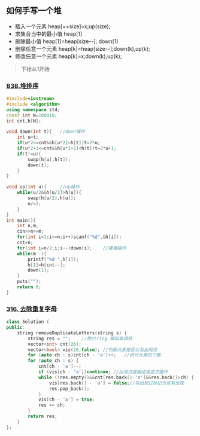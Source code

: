 ## 如何手写一个堆

+ 插入一个元素					heap[++size]=x;up(size);
+ 求集合当中的最小值         heap[1]
+ 删除最小值 				       heap[1]=heap[size--]; down(1)
+ 删除任意一个元素 			heap[k]=heap[size--];down(k),up(k);
+ 修改任意一个元素			 heap[k]=x;down(k),up(k);



> 下标从1开始



### [838.堆排序](https://www.acwing.com/problem/content/840/)

```c++
#include<iostream>
#include <algorithm>
using namespace std;
const int N=100010;
int cnt,h[N];

void down(int t){	//down操作
    int u=t;
    if(u*2<=cnt&&h[u*2]<h[t])t=2*u;
    if(u*2+1<=cnt&&h[u*2+1]<h[t])t=2*u+1;
    if(t!=u){
        swap(h[u],h[t]);
        down(t);
    }
}

void up(int u){		//up操作
   	while(u/2&&h[u/2]>h[u]){
        swap(h[u/2],h[u]);
        u/=2;
    }
}
int main(){
    int n,m;
    cin>>n>>m;
    for(int i=1;i<=n;i++)scanf("%d",&h[i]);	
    cnt=n;
    for(int i=n/2;i;i--)down(i);	//建堆操作
    while(m--){
        printf("%d ",h[1]);
        h[1]=h[cnt--];
        down(1);
    }
    puts("");
    return 0;
}
```



### [316. 去除重复字母](https://leetcode-cn.com/problems/remove-duplicate-letters/)

```c++
class Solution {
public:
    string removeDuplicateLetters(string s) {
        string res = "";	//用string 模拟单调栈
        vector<int> cnt(26);
        vector<bool> vis(26,false);	//判断元素是否以及出现过
        for (auto ch : s)cnt[ch - 'a']++;	//统计元素的个数
        for (auto ch : s) {
            cnt[ch - 'a']--;	
            if (vis[ch - 'a'])continue;	//出现过直接结束这次循环
            while (!res.empty()&&cnt[res.back()-'a']&&res.back()>ch) {	//判断栈是否为空并且栈顶元素是否还会出现过，栈顶元素是否大于当前元素
                vis[res.back() - 'a'] = false;//将出现过标记为没有出现
                res.pop_back();	
            }
            vis[ch - 'a'] = true;	
            res += ch;
        }
        return res;
    }
};

```